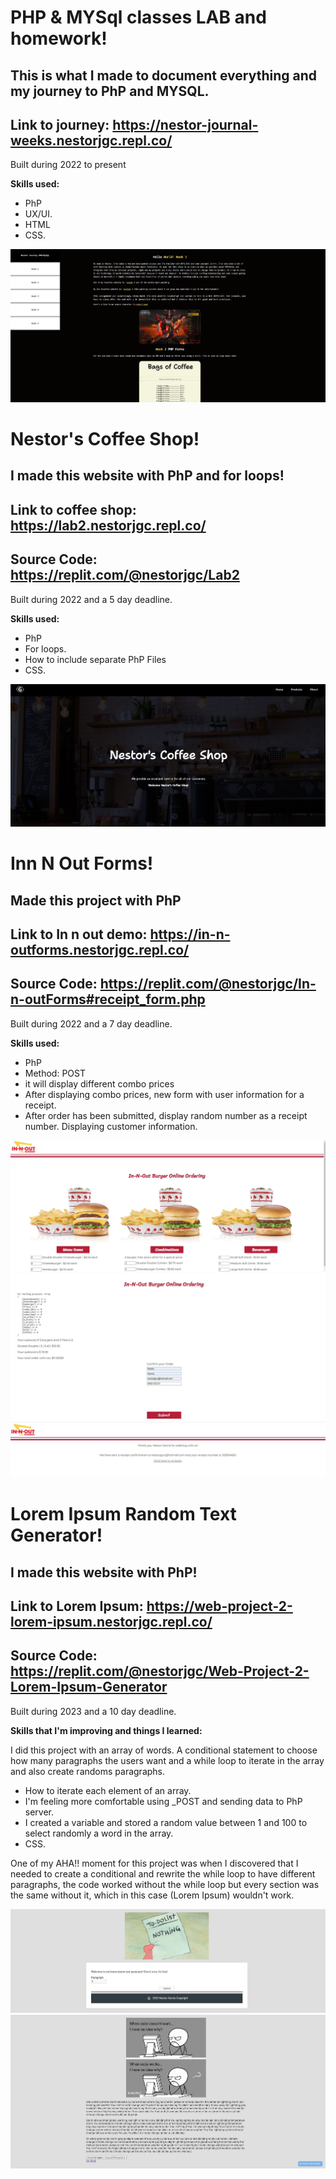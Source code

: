 # PHP & MYSql classes LAB and homework!
## This is what I made to document everything and my journey to PhP and MYSQL.
## Link to journey: https://nestor-journal-weeks.nestorjgc.repl.co/

<p>Built during 2022 to present</p>

<b>Skills used:</b>
  <p></p>
  <ul>
  <li>PhP</li>
  <li>UX/UI.</li>
  <li>HTML</li>
  <li>CSS.</li>
</ul>

![](https://github.com/nestorjgc/PHP/blob/main/assets/first.JPG)


# Nestor's Coffee Shop!
## I made this website with PhP and for loops!
## Link to coffee shop: https://lab2.nestorjgc.repl.co/
## Source Code: https://replit.com/@nestorjgc/Lab2

<p>Built during 2022 and a 5 day deadline.</p>

<b>Skills used:</b>
  <p></p>
  <ul>
  <li>PhP</li>
  <li>For loops.</li>
  <li>How to include separate PhP Files</li>
  <li>CSS.</li>
</ul>

![](https://github.com/nestorjgc/PHP/blob/main/assets/two.JPG)

# Inn N Out Forms!
## Made this project with PhP
## Link to In n out demo: https://in-n-outforms.nestorjgc.repl.co/ <br>
## Source Code: https://replit.com/@nestorjgc/In-n-outForms#receipt_form.php

<p>Built during 2022 and a 7 day deadline.</p>

<b>Skills used:</b>
  <p></p>
  <ul>
  <li>PhP</li>
  <li>Method: POST</li>
  <li>it will display different combo prices</li>
  <li>After displaying combo prices, new form with user information for a receipt.</li>
  <li>After order has been submitted, display random number as a receipt number. Displaying customer information.</li>
</ul>

![](https://github.com/nestorjgc/PHP/blob/main/assets/threeone.JPG)
![](https://github.com/nestorjgc/PHP/blob/main/assets/threetwo.JPG)
![](https://github.com/nestorjgc/PHP/blob/main/assets/threethree.JPG)


# Lorem Ipsum Random Text Generator!
## I made this website with PhP!
## Link to Lorem Ipsum: https://web-project-2-lorem-ipsum.nestorjgc.repl.co/ <br>
## Source Code: https://replit.com/@nestorjgc/Web-Project-2-Lorem-Ipsum-Generator

<p>Built during 2023 and a 10 day deadline.</p>

<b>Skills that I'm improving and things I learned:</b>
  <p>I did this project with an array of words. A conditional statement to choose how many paragraphs the users want and a while loop to iterate in the array and also create randoms paragraphs.</p>
  <ul>
  <li>How to iterate each element of an array.</li>
  <li>I'm feeling more comfortable using _POST and sending data to PhP server.</li>
  <li>I created a variable and stored a random value between 1 and 100 to select randomly a word in the array.</li>
  <li>CSS.</li>
</ul>
<p>One of my AHA!! moment for this project was when I discovered that I needed to create a conditional and rewrite the while loop to have different paragraphs, the code worked without the while loop but every section was the same without it, which in this case (Lorem Ipsum) wouldn't work.</p>

![](https://github.com/nestorjgc/PHP/blob/main/assets/fourth.JPG)
![](https://github.com/nestorjgc/PHP/blob/main/assets/fourthone.JPG)





